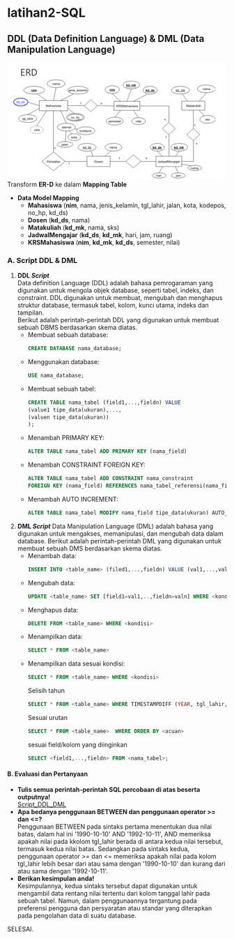 # latihan2-SQL

## **DDL (Data Definition Language) & DML (Data Manipulation Language)**
![gambar](image/ERD.png)      
Transform **ER-D** ke dalam **Mapping Table**            
* **Data Model Mapping**        
    - **Mahasiswa** (**nim**, nama, jenis_kelamin, tgl_lahir, jalan, kota, kodepos, no_hp, kd_ds)     
    - **Dosen** (**kd_ds**, nama)     
    - **Matakuliah** (**kd_mk**, nama, sks)       
    - **JadwalMengajar** (**kd_ds**, **kd_mk**, hari, jam, ruang)     
    - **KRSMahasiswa** (**nim**, **kd_mk**, **kd_ds**, 
semester, nilai)       

### **A. Script DDL & DML**
1. **DDL *Script***     
    Data definition Language (DDL) adalah bahasa pemrogaraman yang digunakan untuk mengola objek database, seperti tabel, indeks, dan constraint. DDL digunakan untuk membuat, mengubah dan menghapus struktur database, termasuk tabel, kolom, kunci utama, indeks dan tampilan.       
    Berikut adalah perintah-perintah DDL yang digunakan untuk membuat sebuah DBMS berdasarkan skema diatas.
    - Membuat sebuah database: 
        ```sql
        CREATE DATABASE nama_database;
        ```
    - Menggunakan database:
        ```sql
        USE nama_database;
        ```
    - Membuat sebuah tabel:
        ```sql
        CREATE TABLE nama_tabel (field1,...,fieldn) VALUE
        (value1 tipe_data(ukuran),...,
        (valuen tipe_data(ukuran))
        );
        ```
    - Menambah PRIMARY KEY:
        ```sql
        ALTER TABLE nama_tabel ADD PRIMARY KEY (nama_field)
        ```
    - Menambah CONSTRAINT FOREIGN KEY:
        ```sql
        ALTER TABLE nama_tabel ADD CONSTRAINT nama_constraint
        FOREIGN KEY (nama_field) REFERENCES nama_tabel_referensi(nama_field_referensi)
        ```
    - Menambah AUTO INCREMENT:
        ```sql
        ALTER TABLE nama_tabel MODIFY nama_field tipe_data(ukuran) AUTO_INCREMENT;
        ```
2. **DML *Script***
    Data Manipulation Language (DML) adalah bahasa yang digunakan untuk mengakses, memanipulasi, dan mengubah data dalam database.
    Berikut adalah perintah-perintah DML yang digunakan untuk membuat sebuah DMS berdasarkan skema diatas.
    - Menambah data:
        ```sql
        INSERT INTO <table_name> (filed1,...,fieldn) VALUE (val1,...,valn);
        ```
    - Mengubah data:
        ```sql
        UPDATE <table_name> SET [field1=val1,..,fieldn=valn] WHERE <kondisi>
        ```
    - Menghapus data: 
        ```sql
        DELETE FROM <table_name> WHERE <kondisi>
        ```
    - Menampilkan data:
        ```sql
        SELECT * FROM <table_name>
        ```
    - Menampilkan data sesuai kondisi:
        ```sql
        SELECT * FROM <table_name> WHERE <kondisi>
        ```
        Selisih tahun
        ```sql
        SELECT * FROM <table_name> WHERE TIMESTAMPDIFF (YEAR, tgl_lahir, CURDATE()) < usia
        ```
        Sesuai urutan
        ```sql
        SELECT * FROM <table_name>  WHERE ORDER BY <acuan>
        ```
        sesuai field/kolom yang diinginkan
        ```sql
        SELECT <field1,...,fieldn> FROM <nama_tabel>;
        ```

####  **B. Evaluasi dan Pertanyaan**

- **Tulis semua perintah-perintah SQL percobaan di atas beserta outputnya!**    
[Script_DDL_DML](#a-script-ddl--dml)        
- **Apa bedanya penggunaan BETWEEN dan penggunaan operator >= dan <=?**     
    Penggunaan BETWEEN pada sintaks pertama menentukan dua nilai batas, dalam hal ini '1990-10-10' AND '1992-10-11', AND memeriksa apakah nilai pada kkolom tgl_lahir berada di antara kedua nilai tersebut, termasuk kedua nilai batas.
    Sedangkan pada sintaks kedua, penggunaan operator >= dan <= memeriksa apakah nilai pada kolom tgl_lahir lebih besar dari atau sama dengan '1990-10-10' dan kurang dari atau sama dengan '1992-10-11'.
- **Berikan kesimpulan anda!**      
    Kesimpulannya, kedua sintaks tersebut dapat digunakan untuk mengambil data rentang nilai tertentu dari kolom tanggal lahir pada sebuah tabel. Namun, dalam penggunaannya tergantung pada preferensi pengguna dan persyaratan atau standar yang diterapkan pada pengolahan data di suatu database.

SELESAI.
